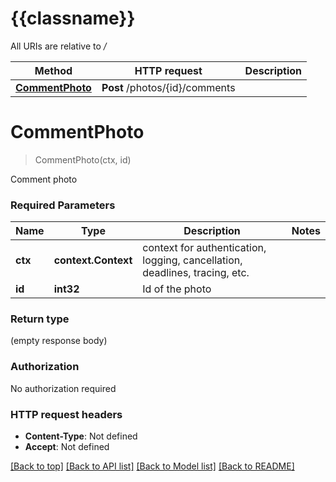 # {{classname}}

All URIs are relative to */*

Method | HTTP request | Description
------------- | ------------- | -------------
[**CommentPhoto**](CommentPhotoApi.md#CommentPhoto) | **Post** /photos/{id}/comments | 

# **CommentPhoto**
> CommentPhoto(ctx, id)


Comment photo

### Required Parameters

Name | Type | Description  | Notes
------------- | ------------- | ------------- | -------------
 **ctx** | **context.Context** | context for authentication, logging, cancellation, deadlines, tracing, etc.
  **id** | **int32**| Id of the photo | 

### Return type

 (empty response body)

### Authorization

No authorization required

### HTTP request headers

 - **Content-Type**: Not defined
 - **Accept**: Not defined

[[Back to top]](#) [[Back to API list]](../README.md#documentation-for-api-endpoints) [[Back to Model list]](../README.md#documentation-for-models) [[Back to README]](../README.md)

